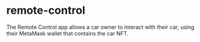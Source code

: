 # remote-control

The Remote Control app allows a car owner to interact with their car, using their MetaMask wallet that contains the car NFT.
